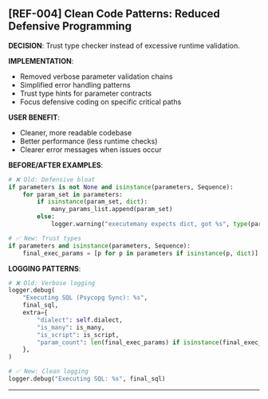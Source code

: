 ## [REF-004] Clean Code Patterns: Reduced Defensive Programming

**DECISION**: Trust type checker instead of excessive runtime validation.

**IMPLEMENTATION**:

- Removed verbose parameter validation chains
- Simplified error handling patterns
- Trust type hints for parameter contracts
- Focus defensive coding on specific critical paths

**USER BENEFIT**:

- Cleaner, more readable codebase
- Better performance (less runtime checks)
- Clearer error messages when issues occur

**BEFORE/AFTER EXAMPLES**:

```python
# ❌ Old: Defensive bloat
if parameters is not None and isinstance(parameters, Sequence):
    for param_set in parameters:
        if isinstance(param_set, dict):
            many_params_list.append(param_set)
        else:
            logger.warning("executemany expects dict, got %s", type(param_set))

# ✅ New: Trust types
if parameters and isinstance(parameters, Sequence):
    final_exec_params = [p for p in parameters if isinstance(p, dict)]
```

**LOGGING PATTERNS**:

```python
# ❌ Old: Verbose logging
logger.debug(
    "Executing SQL (Psycopg Sync): %s",
    final_sql,
    extra={
        "dialect": self.dialect,
        "is_many": is_many,
        "is_script": is_script,
        "param_count": len(final_exec_params) if isinstance(final_exec_params, dict) else 0,
    },
)

# ✅ New: Clean logging
logger.debug("Executing SQL: %s", final_sql)
```

---
